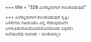 +++
title = "328 ಎಲೆಕಟ್ಟನಾಗಾಗ ಕಲಸಿಕೊಡುವುದೆ"

+++
ಎಲೆಕಟ್ಟನಾಗಾಗ ಕಲಸಿಕೊಡುವುದೆ ಸೃಷ್ಟಿ।  
ಬಳಿಕೆಲೆಯ ಗತಿಯೆಂತೊ ಎಲ್ಲಿ ಸೇರುವುದೋ!॥  
ಬಳಸುತಿಹುದೊಂದೊಂದುಮೊಂದೊಂದು ದಿಕ್ಕಿನಲಿ।  
ಅಲೆಯುವೆವು ನಾವಂತು - ಮಂಕುತಿಮ್ಮ॥  
